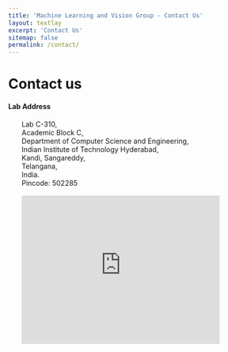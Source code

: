 ```yaml
---
title: 'Machine Learning and Vision Group - Contact Us'
layout: textlay
excerpt: 'Contact Us'
sitemap: false
permalink: /contact/
---
```


<h1 class='page-header'>
Contact us
</h1>

#### Lab Address

<div style='padding-left: 27px;'>
Lab C-310, <br/>
Academic Block C, <br/>
Department of Computer Science and Engineering, <br/>
Indian Institute of Technology Hyderabad, <br/>
Kandi, Sangareddy, <br/>
Telangana,<br/>
India. <br/>
Pincode: 502285 <br /><br />
<div>
<iframe src="https://www.google.com/maps/embed?pb=!1m18!1m12!1m3!1d487086.3705105871!2d78.03328386987737!3d17.490211810204876!2m3!1f0!2f0!3f0!3m2!1i1024!2i768!4f13.1!3m3!1m2!1s0x3bcbefdc136bffbb%3A0x73414ff6594c9191!2sIndian%20Institute%20of%20Technology(IIT%20Hyderabad)!5e0!3m2!1sen!2sin!4v1594741441975!5m2!1sen!2sin" width="400" height="300" frameborder="0" style="border:0;" allowfullscreen="" aria-hidden="false" tabindex="0"></iframe>
</div>

</div>
